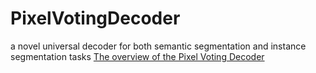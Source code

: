 # PixelVotingDecoder
a novel universal decoder for both semantic segmentation and instance segmentation tasks
[The overview of the Pixel Voting Decoder](imgs/img1.png)
